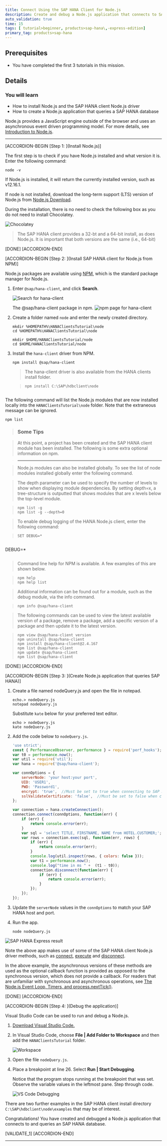 ```yaml
---
title: Connect Using the SAP HANA Client for Node.js
description: Create and debug a Node.js application that connects to SAP HANA using the SAP HANA client.
auto_validation: true
time: 15
tags: [ tutorial>beginner, products>sap-hana\,-express-edition]
primary_tag: products>sap-hana
---
```


## Prerequisites
 - You have completed the first 3 tutorials in this mission.

## Details
### You will learn
  - How to install Node.js and the SAP HANA client Node.js driver
  - How to create a Node.js application that queries a SAP HANA database

Node.js provides a JavaScript engine outside of the browser and uses an asynchronous event driven programming model.  For more details, see [Introduction to Node.js](https://nodejs.dev/).  

---

[ACCORDION-BEGIN [Step 1: ](Install Node.js)]

The first step is to check if you have Node.js installed and what version it is.  Enter the following command:

```Shell
node -v  
```  

If Node.js is installed, it will return the currently installed version, such as v12.16.1.  

If node is not installed, download the long-term support (LTS) version of Node.js from [Node.js Download](https://nodejs.org/en/download/).

During the installation, there is no need to check the following box as you do not need to install Chocolatey.  

![Chocolatey](Chocolatey.png)

>The SAP HANA client provides a 32-bt and a 64-bit install, as does Node.js.  It is important that both versions are the same (i.e., 64-bit)

[DONE]
[ACCORDION-END]

[ACCORDION-BEGIN [Step 2: ](Install SAP HANA client for Node.js from NPM)]

Node.js packages are available using [NPM](https://www.npmjs.com/), which is the standard package manager for Node.js.  

1. Enter `@sap/hana-client`, and click **Search**.

    ![Search for hana-client](search-hana-client.png)  

    The @sap/hana-client package in npm.
    ![npm page for hana-client](npm-hana-client.png)  

2. Create a folder named `node` and enter the newly created directory.

    ```Shell for Windows
    mkdir %HOMEPATH%\HANAClientsTutorial\node
    cd %HOMEPATH%\HANAClientsTutorial\node
    ```

    ```Terminal for Linux or Mac
    mkdir $HOME/HANAClientsTutorial/node
    cd $HOME/HANAClientsTutorial/node
    ```

3. Install the `hana-client` driver from NPM.

    ```Shell
    npm install @sap/hana-client
    ```

    >The hana-client driver is also available from the HANA clients install folder.

    >```Shell
    >npm install C:\SAP\hdbclient\node
    ```

The following command will list the Node.js modules that are now installed locally into the `HANAClientsTutorial\node` folder.  Note that the extraneous message can be ignored.  

```Shell
npm list
```

> ### Some Tips

>At this point, a project has been created and the SAP HANA client module has been installed.  The following is some extra optional information on npm.  

> ---

>Node.js modules can also be installed globally. To see the list of node modules installed globally enter the following command.  

>The depth parameter can be used to specify the number of levels to show when displaying module dependencies.  By setting depth=x, a tree-structure is outputted that shows modules that are x levels below the top-level module.

>```Shell
>npm list -g
>npm list -g --depth=0
>```  

>To enable debug logging of the HANA Node.js client, enter the following command:

>```Shell for Windows
>SET DEBUG=*
>```  

>```Terminal for Linux or Mac
DEBUG=*
>```    

>Command line help for NPM is available.  A few examples of this are shown below.

>```Shell
>npm help
>npm help list
>```  

>Additional information can be found out for a module, such as the debug module, via the info command.

>```Shell
>npm info @sap/hana-client
>```  

>The following commands can be used to view the latest available version of a package, remove a package, add a specific version of a package and then update it to the latest version.

>```Shell
>npm view @sap/hana-client version
>npm uninstall @sap/hana-client
>npm install @sap/hana-client@2.4.167
>npm list @sap/hana-client
>npm update @sap/hana-client
>npm list @sap/hana-client
>```  

[DONE]
[ACCORDION-END]

[ACCORDION-BEGIN [Step 3: ](Create Node.js application that queries SAP HANA)]

1. Create a file named nodeQuery.js and open the file in notepad.

    ```Shell for Windows
    echo.> nodeQuery.js
    notepad nodeQuery.js
    ```

    Substitute `kate` below for your preferred text editor.  

    ```Terminal for Linux or Mac
    echo > nodeQuery.js
    kate nodeQuery.js
    ```

2. Add the code below to `nodeQuery.js`.

    ```JavaScript
    'use strict';
    const { PerformanceObserver, performance } = require('perf_hooks');
    var t0 = performance.now();
    var util = require('util');
    var hana = require('@sap/hana-client');

    var connOptions = {
        serverNode: 'your host:your port',
        UID: 'USER1',
        PWD: 'Password1',
        encrypt: 'true',  //Must be set to true when connecting to SAP HANA Cloud
        sslValidateCertificate: 'false',  //Must be set to false when connecting to a HANA, express instance that uses a self signed certificate.
    };

    var connection = hana.createConnection();
    connection.connect(connOptions, function(err) {
        if (err) {
            return console.error(err);
        }
        var sql = 'select TITLE, FIRSTNAME, NAME from HOTEL.CUSTOMER;';
        var rows = connection.exec(sql, function(err, rows) {
            if (err) {
                return console.error(err);
            }
            console.log(util.inspect(rows, { colors: false }));
            var t1 = performance.now();
            console.log("time in ms " +  (t1 - t0));
            connection.disconnect(function(err) {
                if (err) {
                    return console.error(err);
                }   
            });
        });
    });
    ```  

3. Update the `serverNode` values in the `connOptions` to match your SAP HANA host and port.

4. Run the app.

    ```Shell
    node nodeQuery.js
    ```
![SAP HANA Express result](Node-query.png)

Note the above app makes use of some of the SAP HANA client Node.js driver methods, such as [connect](https://help.sap.com/viewer/f1b440ded6144a54ada97ff95dac7adf/latest/en-US/d7226e57dbd943aa9d8cd0b840da3e3e.html), [execute](https://help.sap.com/viewer/f1b440ded6144a54ada97ff95dac7adf/latest/en-US/ef5564058b1747ce99fd3d1e03266b39.html) and [disconnect](https://help.sap.com/viewer/f1b440ded6144a54ada97ff95dac7adf/latest/en-US/fdafeb1d881947bb99abd53623996b70.html).

In the above example, the asynchronous versions of these methods are used as the optional callback function is provided as opposed to the synchronous version, which does not provide a callback. For readers that are unfamiliar with synchronous and asynchronous operations, see [The Node.js Event Loop, Timers, and process.nextTick()](https://nodejs.org/de/docs/guides/event-loop-timers-and-nexttick/).

[DONE]
[ACCORDION-END]

[ACCORDION-BEGIN [Step 4: ](Debug the application)]

Visual Studio Code can be used to run and debug a Node.js.  

1. [Download Visual Studio Code.](https://code.visualstudio.com/Download)

2. In Visual Studio Code, choose **File | Add Folder to Workspace** and then add the `HANAClientsTutorial` folder.

    ![Workspace](workspace.png)

3. Open the file `nodeQuery.js`.

4. Place a breakpoint at line 26. Select **Run | Start Debugging**.  

    Notice that the program stops running at the breakpoint that was set. Observe the variable values in the leftmost pane.  Step through code.

    ![VS Code Debugging](debugging.png)


There are two further examples in the SAP HANA client install directory `C:\SAP\hdbclient\node\examples` that may be of interest.

Congratulations! You have created and debugged a Node.js application that connects to and queries an SAP HANA database.

[VALIDATE_1]
[ACCORDION-END]


---
